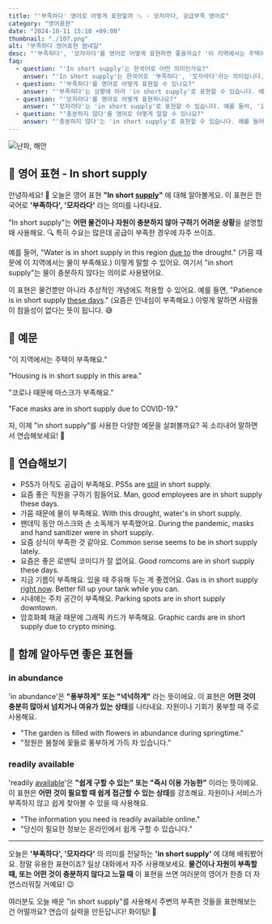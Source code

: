 ```yaml
---
title: "'부족하다' 영어로 어떻게 표현할까 📉 - 모자라다, 공급부족 영어로"
category: "영어표현"
date: "2024-10-11 15:10 +09:00"
thumbnail: "./107.png"
alt: "부족하다 영어표현 썸네일"
desc: "'부족하다', '모자라다'를 영어로 어떻게 표현하면 좋을까요? '이 지역에서는 주택이 부족해요.', '코로나 때문에 마스크가 부족해요.' 등을 영어로 표현하는 법을 배워봅시다. 다양한 예문을 통해서 연습하고 본인의 표현으로 만들어 보세요."
faq:
  - question: "'In short supply'는 한국어로 어떤 의미인가요?"
    answer: "'In short supply'는 한국어로 '부족하다', '모자라다'라는 의미입니다. 어떤 물건이나 자원이 충분하지 않아 구하기 어려운 상황을 설명할 때 사용합니다."
  - question: "'부족하다'를 영어로 어떻게 표현할 수 있나요?"
    answer: "'부족하다'는 상황에 따라 'in short supply'로 표현할 수 있습니다. 예를 들어, '이 지역에서는 주택이 부족해요'는 'Housing is in short supply in this area'로 말할 수 있습니다."
  - question: "'모자라다'를 영어로 어떻게 표현하나요?"
    answer: "'모자라다'는 'in short supply'로 표현할 수 있습니다. 예를 들어, '코로나 때문에 마스크가 모자라요'는 'Face masks are in short supply due to COVID-19'로 말할 수 있습니다."
  - question: "'충분하지 않다'를 영어로 어떻게 말할 수 있나요?"
    answer: "'충분하지 않다'는 'in short supply'로 표현할 수 있습니다. 예를 들어, '요즘은 인내심이 충분하지 않아요'는 'Patience is in short supply these days'로 말할 수 있습니다."
---
```


![난파, 해안](./107-1.jpg)

## 🌟 영어 표현 - In short supply

안녕하세요! 👋 오늘은 영어 표현 **"In short [supply](/blog/in-english/638.supply/)"** 에 대해 알아볼게요. 이 표현은 한국어로 **'부족하다', '모자라다'** 라는 의미를 나타내요.

"In short supply"는 **어떤 물건이나 자원이 충분하지 않아 구하기 어려운 상황**을 설명할 때 사용해요. 🔍 특히 수요는 많은데 공급이 부족한 경우에 자주 쓰이죠.

예를 들어, "Water is in short supply in this region [due to](/blog/in-english/335.due-to/) the drought." (가뭄 때문에 이 지역에서는 물이 부족해요.) 이렇게 말할 수 있어요. 여기서 "in short supply"는 물이 충분하지 않다는 의미로 사용됐어요.

이 표현은 물건뿐만 아니라 추상적인 개념에도 적용할 수 있어요. 예를 들면, "Patience is in short supply [these days](/blog/in-english/417.these-days/)." (요즘은 인내심이 부족해요.) 이렇게 말하면 사람들이 참을성이 없다는 뜻이 됩니다. 😅

## 📖 예문

"이 지역에서는 주택이 부족해요."

"Housing is in short supply in this area."

"코로나 때문에 마스크가 부족해요."

"Face masks are in short supply due to COVID-19."

자, 이제 "in short supply"를 사용한 다양한 예문을 살펴볼까요? 꼭 소리내어 말하면서 연습해보세요! 🚀

## 💬 연습해보기

<ul data-interactive-list>
  <li data-interactive-item>
    <span data-toggler>PS5가 아직도 공급이 부족해요.</span>
    <span data-answer>PS5s are <a href="/blog/in-english/254.still/">still</a> in short supply.</span>
  </li>
  <li data-interactive-item>
    <span data-toggler>요즘 좋은 직원을 구하기 힘들어요.</span>
    <span data-answer>Man, good employees are in short supply these days.</span>
  </li>
  <li data-interactive-item>
    <span data-toggler>가뭄 때문에 물이 부족해요.</span>
    <span data-answer>With this drought, water's in short supply.</span>
  </li>
  <li data-interactive-item>
    <span data-toggler>팬데믹 동안 마스크와 손 소독제가 부족했어요.</span>
    <span data-answer>During the pandemic, masks and hand sanitizer were in short supply.</span>
  </li>
  <li data-interactive-item>
    <span data-toggler>요즘 상식이 부족한 것 같아요.</span>
    <span data-answer>Common sense seems to be in short supply lately.</span>
  </li>
  <li data-interactive-item>
    <span data-toggler>요즘은 좋은 로맨틱 코미디가 잘 없어요.</span>
    <span data-answer>Good romcoms are in short supply these days.</span>
  </li>
  <li data-interactive-item>
    <span data-toggler>지금 기름이 부족해요. 있을 때 주유해 두는 게 좋겠어요.</span>
    <span data-answer>Gas is in short supply <a href="/blog/in-english/525.right-now/">right now</a>. Better fill up your tank while you can.</span>
  </li>
  <li data-interactive-item>
    <span data-toggler>시내에는 주차 공간이 부족해요.</span>
    <span data-answer>Parking spots are in short supply downtown.</span>
  </li>
  <li data-interactive-item>
    <span data-toggler>암호화폐 채굴 때문에 그래픽 카드가 부족해요.</span>
    <span data-answer>Graphic cards are in short supply due to crypto mining.</span>
  </li>
</ul>

## 🤝 함께 알아두면 좋은 표현들

### in abundance

'in abundance'은 **"풍부하게" 또는 "넉넉하게"** 라는 뜻이에요. 이 표현은 **어떤 것이 충분히 많아서 넘치거나 여유가 있는 상태**를 나타내요. 자원이나 기회가 풍부할 때 주로 사용해요.

- "The garden is filled with flowers in abundance during springtime."
- "정원은 봄철에 꽃들로 풍부하게 가득 차 있습니다."

### readily available

'readily [available](/blog/in-english/188.available/)'은 **"쉽게 구할 수 있는" 또는 "즉시 이용 가능한"** 이라는 뜻이에요. 이 표현은 **어떤 것이 필요할 때 쉽게 접근할 수 있는 상태**를 강조해요. 자원이나 서비스가 부족하지 않고 쉽게 찾아볼 수 있을 때 사용해요.

- "The information you need is readily available online."
- "당신이 필요한 정보는 온라인에서 쉽게 구할 수 있습니다."

---

오늘은 **'부족하다', '모자라다'** 의 의미를 전달하는 **'in short supply'** 에 대해 배워봤어요. 정말 유용한 표현이죠? 일상 대화에서 자주 사용해보세요. **물건이나 자원이 부족할 때, 또는 어떤 것이 충분하지 않다고 느낄 때** 이 표현을 쓰면 여러분의 영어가 한층 더 자연스러워질 거예요! 😉

여러분도 오늘 배운 "in short supply"를 사용해서 주변의 부족한 것들을 표현해보는 건 어떨까요? 연습이 실력을 만든답니다! 화이팅! 💪
